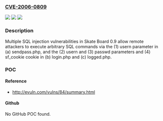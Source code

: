 ### [CVE-2006-0809](https://cve.mitre.org/cgi-bin/cvename.cgi?name=CVE-2006-0809)
![](https://img.shields.io/static/v1?label=Product&message=n%2Fa&color=blue)
![](https://img.shields.io/static/v1?label=Version&message=n%2Fa&color=blue)
![](https://img.shields.io/static/v1?label=Vulnerability&message=n%2Fa&color=brighgreen)

### Description

Multiple SQL injection vulnerabilities in Skate Board 0.9 allow remote attackers to execute arbitrary SQL commands via the (1) usern parameter in (a) sendpass.php, and the (2) usern and (3) passwd parameters and (4) sf_cookie cookie in (b) login.php and (c) logged.php.

### POC

#### Reference
- http://evuln.com/vulns/84/summary.html

#### Github
No GitHub POC found.

